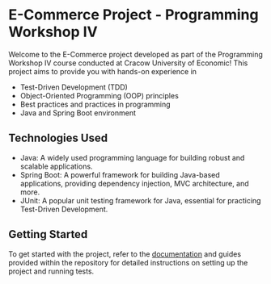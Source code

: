 # E-Commerce Project - Programming Workshop IV

Welcome to the E-Commerce project developed as part of the Programming Workshop IV course conducted at Cracow University of Economic! 
This project aims to provide you with hands-on experience in 
* Test-Driven Development (TDD)
* Object-Oriented Programming (OOP) principles
* Best practices and practices in programming
* Java and Spring Boot environment

## Technologies Used
- Java: A widely used programming language for building robust and scalable applications.
- Spring Boot: A powerful framework for building Java-based applications, providing dependency injection, MVC architecture, and more.
- JUnit: A popular unit testing framework for Java, essential for practicing Test-Driven Development.

## Getting Started
To get started with the project, refer to the [documentation](docs/) and guides provided within the repository for detailed instructions on setting up the project and running tests.
